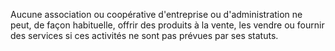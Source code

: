 Aucune association ou coopérative d'entreprise ou d'administration ne peut, de façon habituelle, offrir des produits à la vente, les vendre ou fournir des services si ces activités ne sont pas prévues par ses statuts.

